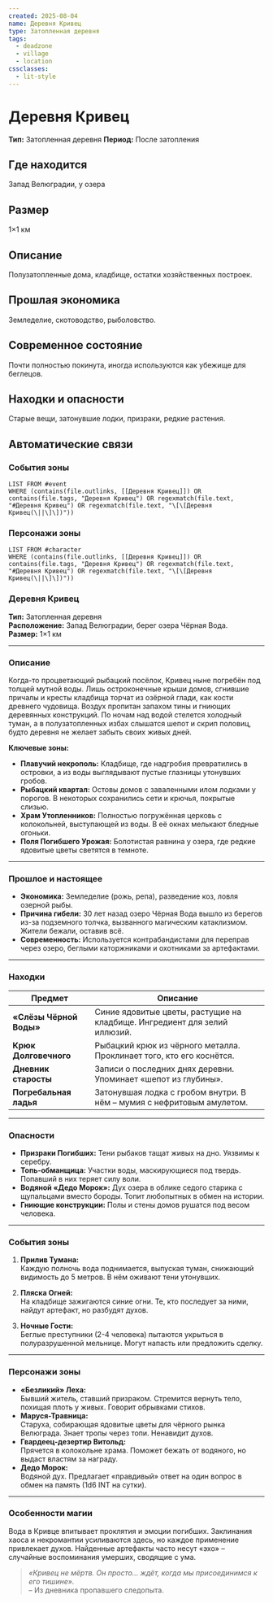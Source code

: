 ```yaml
---
created: 2025-08-04
name: Деревня Кривец
type: Затопленная деревня
tags:
  - deadzone
  - village
  - location
cssclasses:
  - lit-style
---
```


# Деревня Кривец

**Тип:** Затопленная деревня
**Период:** После затопления

## Где находится
Запад Велюградии, у озера

## Размер
1×1 км

## Описание
Полузатопленные дома, кладбище, остатки хозяйственных построек.

## Прошлая экономика
Земледелие, скотоводство, рыболовство.

## Современное состояние
Почти полностью покинута, иногда используются как убежище для беглецов.

## Находки и опасности
Старые вещи, затонувшие лодки, призраки, редкие растения.

## Автоматические связи
### События зоны
```dataview
LIST FROM #event
WHERE (contains(file.outlinks, [[Деревня Кривец]]) OR contains(file.tags, "Деревня Кривец") OR regexmatch(file.text, "#Деревня Кривец") OR regexmatch(file.text, "\[\[Деревня Кривец(\||\]\])"))
```

### Персонажи зоны
```dataview
LIST FROM #character
WHERE (contains(file.outlinks, [[Деревня Кривец]]) OR contains(file.tags, "Деревня Кривец") OR regexmatch(file.text, "#Деревня Кривец") OR regexmatch(file.text, "\[\[Деревня Кривец(\||\]\])"))
```



### **Деревня Кривец**  
**Тип:** Затопленная деревня  
**Расположение:** Запад Велюградии, берег озера Чёрная Вода.  
**Размер:** 1×1 км  

---

### **Описание**  
Когда-то процветающий рыбацкий посёлок, Кривец ныне погребён под толщей мутной воды. Лишь остроконечные крыши домов, сгнившие причалы и кресты кладбища торчат из озёрной глади, как кости древнего чудовища. Воздух пропитан запахом тины и гниющих деревянных конструкций. По ночам над водой стелется холодный туман, а в полузатопленных избах слышатся шепот и скрип половиц, будто деревня не желает забыть своих живых дней.  

**Ключевые зоны:**  
- **Плавучий некрополь:** Кладбище, где надгробия превратились в островки, а из воды выглядывают пустые глазницы утонувших гробов.  
- **Рыбацкий квартал:** Остовы домов с заваленными илом лодками у порогов. В некоторых сохранились сети и крючья, покрытые слизью.  
- **Храм Утопленников:** Полностью погружённая церковь с колокольней, выступающей из воды. В её окнах мелькают бледные огоньки.  
- **Поля Погибшего Урожая:** Болотистая равнина у озера, где редкие ядовитые цветы светятся в темноте.  

---

### **Прошлое и настоящее**  
- **Экономика:** Земледелие (рожь, репа), разведение коз, ловля озерной рыбы.  
- **Причина гибели:** 30 лет назад озеро Чёрная Вода вышло из берегов из-за подземного толчка, вызванного магическим катаклизмом. Жители бежали, оставив всё.  
- **Современность:** Используется контрабандистами для переправ через озеро, беглыми каторжниками и охотниками за артефактами.  

---

### **Находки**  
| Предмет                     | Описание                                                                 |
|-----------------------------|--------------------------------------------------------------------------|
| **«Слёзы Чёрной Воды»**     | Синие ядовитые цветы, растущие на кладбище. Ингредиент для зелий иллюзий.|
| **Крюк Долговечного**       | Рыбацкий крюк из чёрного металла. Проклинает того, кто его коснётся.    |
| **Дневник старосты**        | Записи о последних днях деревни. Упоминает «шепот из глубины».          |
| **Погребальная ладья**      | Затонувшая лодка с гробом внутри. В нём – мумия с нефритовым амулетом.  |

---

### **Опасности**  
- **Призраки Погибших:** Тени рыбаков тащат живых на дно. Уязвимы к серебру.  
- **Топь-обманщица:** Участки воды, маскирующиеся под твердь. Попавший в них теряет силу воли.  
- **Водяной «Дедо Морок»:** Дух озера в облике седого старика с щупальцами вместо бороды. Топит любопытных в обмен на истории.  
- **Гниющие конструкции:** Полы и стены домов рушатся под весом человека.  

---

### **События зоны**  
1. **Прилив Тумана:**  
   Каждую полночь вода поднимается, выпуская туман, снижающий видимость до 5 метров. В нём оживают тени утонувших.  

2. **Пляска Огней:**  
   На кладбище зажигаются синие огни. Те, кто последует за ними, найдут артефакт, но разбудят духов.  

3. **Ночные Гости:**  
   Беглые преступники (2-4 человека) пытаются укрыться в полуразрушенной мельнице. Могут напасть или предложить сделку.  

---

### **Персонажи зоны**  
- **«Безликий» Леха:**  
  Бывший житель, ставший призраком. Стремится вернуть тело, похищая плоть у живых. Говорит обрывками стихов.  
- **Маруся-Травница:**  
  Старуха, собирающая ядовитые цветы для чёрного рынка Велюграда. Знает тропы через топи. Ненавидит духов.  
- **Гвардеец-дезертир Витольд:**  
  Прячется в колокольне храма. Поможет бежать от водяного, но выдаст властям за награду.  
- **Дедо Морок:**  
  Водяной дух. Предлагает «правдивый» ответ на один вопрос в обмен на память (1d6 INT на сутки).  

---

### **Особенности магии**  
Вода в Кривце впитывает проклятия и эмоции погибших. Заклинания хаоса и некромантии усиливаются здесь, но каждое применение привлекает духов. Найденные артефакты часто несут «эхо» – случайные воспоминания умерших, сводящие с ума.  

> *«Кривец не мёртв. Он просто... ждёт, когда мы присоединимся к его тишине».*  
> – Из дневника пропавшего следопыта.
